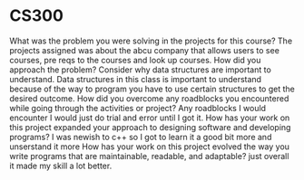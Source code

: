 # CS300
What was the problem you were solving in the projects for this course?
  The projects assigned was about the abcu company that allows users to see courses, pre reqs to the courses and look up courses.
How did you approach the problem? Consider why data structures are important to understand.
  Data structures in this class is important to understand because of the way to program you have to use certain structures to get the desired outcome.
How did you overcome any roadblocks you encountered while going through the activities or project?
  Any roadblocks I would encounter I would just do trial and error until I got it.
How has your work on this project expanded your approach to designing software and developing programs?
  I was newish to c++ so I got to learn it a good bit more and unserstand it more
How has your work on this project evolved the way you write programs that are maintainable, readable, and adaptable?
  just overall it made my skill a lot better. 
